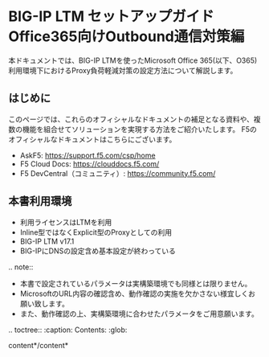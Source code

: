 BIG-IP LTM セットアップガイド　Office365向けOutbound通信対策編
==================

本ドキュメントでは、BIG-IP LTMを使ったMicrosoft Office 365(以下、O365)利用環境下におけるProxy負荷軽減対策の設定方法について解説します。

はじめに
--------------------------------
このページでは、これらのオフィシャルなドキュメントの補足となる資料や、複数の機能を組合せてソリューションを実現する方法をご紹介いたします。
F5のオフィシャルなドキュメントはこちらにございます。

- AskF5: https://support.f5.com/csp/home
- F5 Cloud Docs: https://clouddocs.f5.com/
- F5 DevCentral（コミュニティ）: https://community.f5.com/


本書利用環境
--------------------------------
- 利用ライセンスはLTMを利用
- Inline型ではなくExplicit型のProxyとしての利用
- BIG-IP LTM v17.1
- BIG-IPにDNSの設定含め基本設定が終わっている

.. note::
  - 本書で設定されているパラメータは実構築環境でも同様とは限りません。
  - MicrosoftのURL内容の確認含め、動作確認の実施を欠かさない様宜しくお願い致します。
  - また、動作確認の上、実構築環境に合わせたパラメータをご用意願います。


.. toctree::
   :caption: Contents:
   :glob:

   content*/content*
